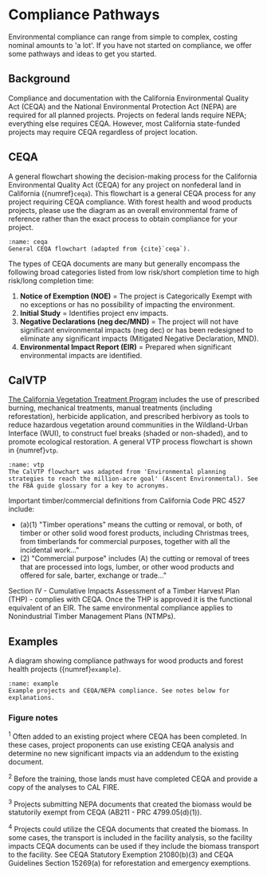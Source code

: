 # Compliance Pathways

Environmental compliance can range from simple to complex, costing nominal amounts to 'a lot'. If you have not started on compliance, we offer some pathways and ideas to get you started.

## Background

Compliance and documentation with the California Environmental Quality Act (CEQA) and the National Environmental Protection Act (NEPA) are required for all planned projects. Projects on federal lands require NEPA; everything else requires CEQA. However, most California state-funded projects may require CEQA regardless of project location.

## CEQA
A general flowchart showing the decision-making process for the California Environmental Quality Act (CEQA) for any project on nonfederal land in California ({numref}`ceqa`). This flowchart is a general CEQA process for any project requiring CEQA compliance. With forest health and wood products projects, please use the diagram as an overall environmental frame of reference rather than the exact process to obtain compliance for your project.

```{figure} /figures/ceqa.png
:name: ceqa
General CEQA flowchart (adapted from {cite}`ceqa`).
```

The types of CEQA documents are many but generally encompass the following broad categories listed from low risk/short completion time to high risk/long completion time:

1. **Notice of Exemption (NOE)** = The project is Categorically Exempt with no exceptions or has no possibility of impacting the environment.
2. **Initial Study** = Identifies project env impacts.
3. **Negative Declarations (neg dec/MND)** = The project will not have significant environmental impacts (neg dec) or has been redesigned to eliminate any significant impacts (Mitigated Negative Declaration, MND).
4. **Environmental Impact Report (EIR)** = Prepared when significant environmental impacts are identified.

## CalVTP

[The California Vegetation Treatment Program](http://gg.gg/1anhib) includes the use of prescribed burning, mechanical treatments, manual treatments (including reforestation), herbicide application, and prescribed herbivory as tools to reduce hazardous vegetation around communities in the Wildland-Urban Interface (WUI), to construct fuel breaks (shaded or non-shaded), and to promote ecological restoration. A general VTP process flowchart is shown in {numref}`vtp`.

```{figure} /figures/vtp.png
:name: vtp
The CalVTP flowchart was adapted from 'Environmental planning strategies to reach the million-acre goal' (Ascent Environmental). See the FBA guide glossary for a key to acronyms.
```

Important timber/commercial definitions from California Code PRC 4527 include:

- (a)(1) "Timber operations" means the cutting or removal, or both, of timber or other solid wood forest products, including Christmas trees, from timberlands for commercial purposes, together with all the incidental work..."
- (2) "Commercial purpose" includes (A) the cutting or removal of trees that are processed into logs, lumber, or other wood products and offered for sale, barter, exchange or trade..."

Section IV - Cumulative Impacts Assessment of a Timber Harvest Plan (THP) - complies with CEQA. Once the THP is approved it is the functional equivalent of an EIR. The same environmental compliance applies to Nonindustrial Timber Management Plans (NTMPs).

## Examples

A diagram showing compliance pathways for wood products and forest health projects ({numref}`example`).

```{figure} /figures/example.png
:name: example
Example projects and CEQA/NEPA compliance. See notes below for explanations.
```

### Figure notes

<sup>1</sup> Often added to an existing project where CEQA has been completed. In these cases, project proponents can use existing CEQA analysis and determine no new significant impacts via an addendum to the existing document.

<sup>2</sup> Before the training, those lands must have completed CEQA and provide a copy of the analyses to CAL FIRE.

<sup>3</sup> Projects submitting NEPA documents that created the biomass would be statutorily exempt from CEQA (AB211 - PRC 4799.05(d)(1)).

<sup>4</sup> Projects could utilize the CEQA documents that created the biomass. In some cases, the transport is included in the facility analysis, so the facility impacts CEQA documents can be used if they include the biomass transport to the facility. See CEQA Statutory Exemption 21080(b)(3) and CEQA Guidelines Section 15269(a) for reforestation and emergency exemptions.